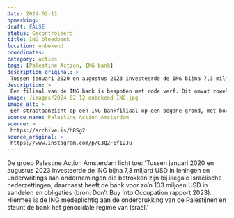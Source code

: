 ```yaml
---
date: 2024-02-12
opmerking: 
draft: FALSE
status: Gecontroleerd
title: ING bloedbank
location: onbekend
coordinates: 
category: acties
tags: [Palestine Action, ING bank]
description_original: > 
 Tussen januari 2020 en augustus 2023 investeerde de ING bijna 7,3 miljard USD in leningen en underwritings aan ondernemingen die betrokken zijn bij illegale Israëlische nederzettingen, daarnaast heeft de bank voor zo’n 133 miljoen USD in aandelen en obligaties (bron: Don’t Buy Into Occupation rapport 2023). Hiermee is de ING medeplichtig aan de onderdrukking van de Palestijnen en steunt de bank het genocidale regime van Israël.
description: > 
 Een filiaal van de ING bank is bespoten met rode verf. Dit omvat zowel flinke vlekken verf en teksten, waaronder: 'Geen geld naar genocide', 'Boycot deze bloedbank', 'Medeplichting aan genocide', 'Boycot Israël', en (in het Engels) 'Bevrijd Palestina' en 'Alle ogen gericht op Rafah'.
image: /images/2024-02-12-onbekend-ING.jpg
image_alt: > 
 Een straataanzicht op een ING bankfiliaal op een begane grond, met boven het filiaal appartementen. Voor het filiaal staan stallingen met fietsen. Op de schuifdeuren staat in rode verf de tekst 'Boycot deze bloedbank'. Op een raam een stuk aan de rechterkant staat de tekst 'Medeplichtig aan genocide' en (in het Engels) 'Bevrijd Palestina'. 
source_name: Palestine Action Amsterdam
source: > 
 https://archive.is/h8Sg2
source_original: > 
 https://www.instagram.com/p/C3Q2F6fI2Ju
---
```

De groep Palestine Action Amsterdam licht toe: 'Tussen januari 2020 en augustus 2023 investeerde de ING bijna 7,3 miljard USD in leningen en underwritings aan ondernemingen die betrokken zijn bij illegale Israëlische nederzettingen, daarnaast heeft de bank voor zo’n 133 miljoen USD in aandelen en obligaties (bron: Don’t Buy Into Occupation rapport 2023). Hiermee is de ING medeplichtig aan de onderdrukking van de Palestijnen en steunt de bank het genocidale regime van Israël.'